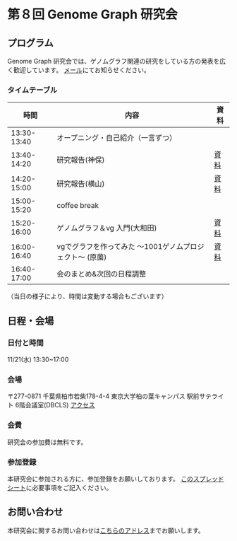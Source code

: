 # 第８回 Genome Graph 研究会

## プログラム

Genome Graph 研究会では、ゲノムグラフ関連の研究をしている方の発表を広く歓迎しています。
[メール](harazono_yoritaka_17@stu-cbms.k.u-tokyo.ac.jp)にてお知らせください。

### タイムテーブル


時間| 内容         | 資料 
------------|-------------|----- 
13:30-13:40 | オープニング・自己紹介（一言ずつ）　| |
13:40-14:20 | 研究報告(神保)　|[資料]() |
14:20-15:00 | 研究報告(横山)　|[資料]() |
15:00-15:20 | coffee break　| |
15:20-16:00 | ゲノムグラフ＆vg 入門(大和田)　|[資料](https://drive.google.com/open?id=1R5Ub5MKmmfUI4pf_H5R2a_I8p2jQz84b)|
16:00-16:40 | vgでグラフを作ってみた 〜1001ゲノムプロジェクト〜 (原薗)　|[資料]() |
16:40-17:00 | 会のまとめ&次回の日程調整　| |


（当日の様子により、時間は変動する場合もございます）

## 日程・会場
### 日付と時間

11/21(水) 13:30~17:00

### 会場
〒277-0871 千葉県柏市若柴178-4-4 東京大学柏の葉キャンパス 駅前サテライト 6階会議室(DBCLS)
[アクセス](http://dbcls.rois.ac.jp/access)

### 会費
研究会の参加費は無料です。

### 参加登録
本研究会に参加される方に、参加登録をお願いしております。
[このスプレッドシート](https://docs.google.com/spreadsheets/d/15JjZhBMozufBoBsD7mPVBHX4XiGOdZfC02W4lGQ27I4/edit?usp=sharing)に必要事項をご記入ください。

## お問い合わせ
本研究会に関するお問い合わせは[こちらのアドレス](genome.graph.jp@gmail.com)までお願いします。
